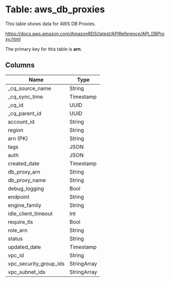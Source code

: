 # Table: aws_db_proxies

This table shows data for AWS DB Proxies.

https://docs.aws.amazon.com/AmazonRDS/latest/APIReference/API_DBProxy.html

The primary key for this table is **arn**.

## Columns

| Name          | Type          |
| ------------- | ------------- |
|_cq_source_name|String|
|_cq_sync_time|Timestamp|
|_cq_id|UUID|
|_cq_parent_id|UUID|
|account_id|String|
|region|String|
|arn (PK)|String|
|tags|JSON|
|auth|JSON|
|created_date|Timestamp|
|db_proxy_arn|String|
|db_proxy_name|String|
|debug_logging|Bool|
|endpoint|String|
|engine_family|String|
|idle_client_timeout|Int|
|require_tls|Bool|
|role_arn|String|
|status|String|
|updated_date|Timestamp|
|vpc_id|String|
|vpc_security_group_ids|StringArray|
|vpc_subnet_ids|StringArray|